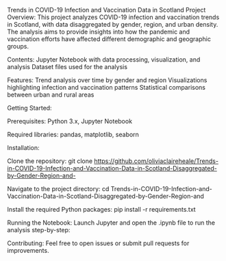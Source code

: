 Trends in COVID-19 Infection and Vaccination Data in Scotland
Project Overview:
This project analyzes COVID-19 infection and vaccination trends in Scotland, with data disaggregated by gender, region, and urban density. The analysis aims to provide insights into how the pandemic and vaccination efforts have affected different demographic and geographic groups.

Contents: 
Jupyter Notebook with data processing, visualization, and analysis
Dataset files used for the analysis

Features:
Trend analysis over time by gender and region
Visualizations highlighting infection and vaccination patterns
Statistical comparisons between urban and rural areas

Getting Started:

Prerequisites:
Python 3.x,
Jupyter Notebook

Required libraries: 
pandas, matplotlib, seaborn

Installation:

Clone the repository:
git clone https://github.com/oliviaclaireheale/Trends-in-COVID-19-Infection-and-Vaccination-Data-in-Scotland-Disaggregated-by-Gender-Region-and-

Navigate to the project directory:
cd Trends-in-COVID-19-Infection-and-Vaccination-Data-in-Scotland-Disaggregated-by-Gender-Region-and

Install the required Python packages:
pip install -r requirements.txt

Running the Notebook:
Launch Jupyter and open the .ipynb file to run the analysis step-by-step:

Contributing:
Feel free to open issues or submit pull requests for improvements.

